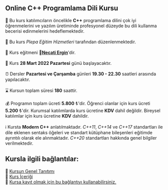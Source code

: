 ## Online C++ Programlama Dili Kursu

🎯 Bu kurs katılımcıların öncelikle __C++__ programlama dilini çok iyi öğrenmelerini ve yazılım üretiminde profesyonel düzeyde bu dili kullanma becerisi edinmelerini hedeflemektedir.<br><br>
🏫 Bu kurs _Plepa Eğitim Hizmetleri_ tarafından düzenlenmektedir.<br><br>
👨 Kurs eğitmeni **&#128279;[Necati Ergin](https://www.linkedin.com/in/necati-ergin-045768176/)**'dir.<br><br>
📅 Kurs __28 Mart 2022 Pazartesi__ günü başlayacaktır. <br><br>
⏰ Dersler __Pazartesi ve Çarşamba__ günleri __19.30 - 22.30__ saatleri arasında yapılacaktır.<br><br>
⌛ Kursun toplam süresi __180__ saattir. <br><br>
💰️ Programın toplam ücreti **5.800** &#8378;'dir. Öğrenci olanlar için kurs ücreti **5.200** &#8378;'dir. Kurumsal katılımlarda kurs ücretine **KDV** dahil değildir. Bireysel katılımlar için kurs ücretine **KDV** dahildir.<br><br>
ℹ️   Kursta __Modern C++__ anlatılmaktadır. _C++11_, _C++14_ ve _C++17_ standartları ile dile eklenen sentaks öğeleri ve standart kütüphane bileşenleri eğitimde ayrıntılı olarak ele alınmaktadır. _C++20_ standartları hakkında genel bilgiler verilmektedir.<br>

## Kursla ilgili bağlantılar:
&#128279; [Kursun Genel Tanıtımı](https://github.com/necatiergin/mart_2022_online_cplusplus_kursu/blob/master/kurs_tanitimi.md)<br>
&#128279; [Kurs İçeriği](https://github.com/necatiergin/kurs_programlari/blob/main/cplusplus_kurs_icerigi.md)<br>
&#128279; [Kursa kayıt olmak için bu bağlantıyı kullanabilirsiniz.](https://us02web.zoom.us/meeting/register/tZMsd-GvqjItE92aJ7uOIkKOX_59JwV0JPQx)
